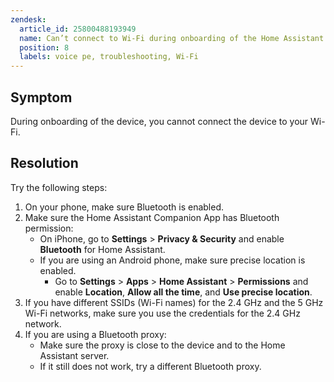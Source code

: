 ```yaml
---
zendesk:
  article_id: 25800488193949
  name: Can’t connect to Wi-Fi during onboarding of the Home Assistant Voice Preview Edition
  position: 8
  labels: voice pe, troubleshooting, Wi-Fi
---
```


## Symptom

During onboarding of the device, you cannot connect the device to your Wi-Fi.

## Resolution

Try the following steps:

1. On your phone, make sure Bluetooth is enabled.
2. Make sure the Home Assistant Companion App has Bluetooth permission:
   - On iPhone, go to **Settings** > **Privacy & Security** and enable **Bluetooth** for Home Assistant.
   - If you are using an Android phone, make sure precise location is enabled.
     - Go to **Settings** > **Apps** > **Home Assistant** > **Permissions** and enable **Location**, **Allow all the time**, and **Use precise location**.
3. If you have different SSIDs (Wi-Fi names) for the 2.4&nbsp;GHz and the 5&nbsp;GHz Wi-Fi networks, make sure you use the credentials for the 2.4&nbsp;GHz network.
4. If you are using a Bluetooth proxy:
   - Make sure the proxy is close to the device and to the Home Assistant server.
   - If it still does not work, try a different Bluetooth proxy.
